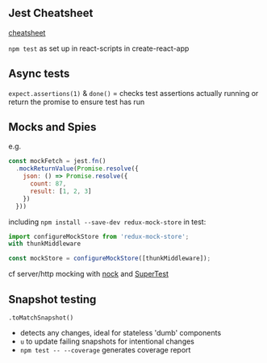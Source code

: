 ## Jest Cheatsheet
[cheatsheet](https://github.com/sapegin/jest-cheat-sheet)

`npm test` as set up in react-scripts in create-react-app

## Async tests
`expect.assertions(1)` & `done()` = checks test assertions actually running
or return the promise to ensure test has run

## Mocks and Spies
e.g.
```javascript
const mockFetch = jest.fn()
  .mockReturnValue(Promise.resolve({
    json: () => Promise.resolve({
      count: 87,
      result: [1, 2, 3]
    })
  }))
```
including `npm install --save-dev redux-mock-store`
in test:
```javascript
import configureMockStore from 'redux-mock-store';
with thunkMiddleware

const mockStore = configureMockStore([thunkMiddleware]);
```

cf server/http mocking with [nock](https://github.com/nock/nock) and
[SuperTest](https://github.com/visionmedia/supertest)
## Snapshot testing
`.toMatchSnapshot()`
- detects any changes, ideal for stateless 'dumb' components
- `u` to update failing snapshots for intentional changes
- `npm test -- --coverage` generates coverage report
